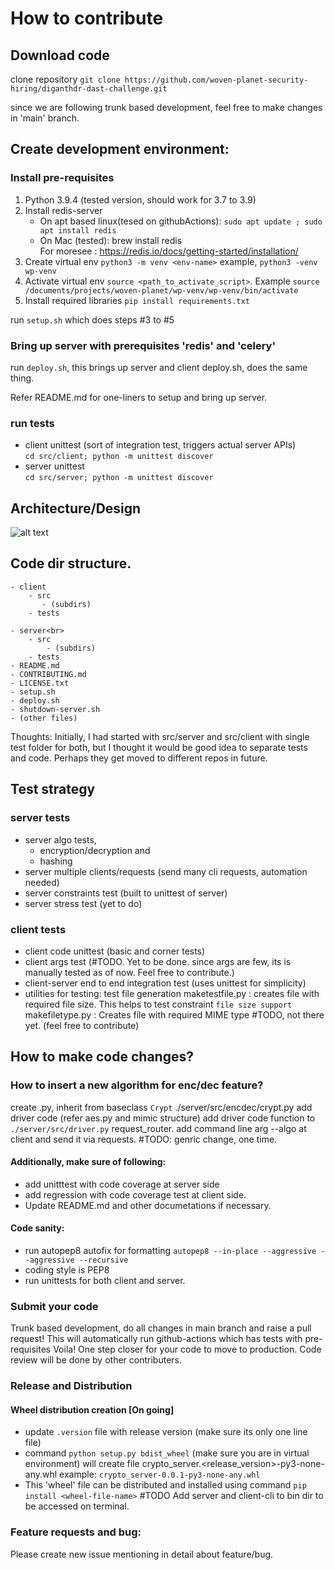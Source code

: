 # How to contribute

## Download code
clone repository
`git clone https://github.com/woven-planet-security-hiring/diganthdr-dast-challenge.git`

since we are following trunk based development, feel free to make changes in 'main' branch.

## Create development environment:
### Install pre-requisites
1. Python 3.9.4 (tested version, should work for 3.7 to 3.9)
2. Install redis-server
   - On apt based linux(tesed on githubActions): `sudo apt update ; sudo apt install redis`
   - On Mac (tested): brew install redis<br>
   For moresee : https://redis.io/docs/getting-started/installation/
3. Create virtual env
  `python3 -m venv <env-name>` example, `python3 -venv wp-venv`
4. Activate virtual env
   `source <path_to_activate_script>`. Example `source /documents/projects/woven-planet/wp-venv/wp-venv/bin/activate`
5. Install required libraries
  `pip install requirements.txt`

run `setup.sh` which does steps #3 to #5

### Bring up server with prerequisites 'redis' and 'celery'

run `deploy.sh`, this brings up server and client
deploy.sh, does the same thing.

Refer README.md for one-liners to setup and bring up server.

### run tests
  - client unittest (sort of integration test, triggers actual server APIs)<br>
   `cd src/client; python -m unittest discover`
  - server unittest <br>
   `cd src/server; python -m unittest discover`

 
 ## Architecture/Design
  
   ![alt text](https://github.com/woven-planet-security-hiring/diganthdr-dast-challenge/blob/main/crypto-server-architecture.001.jpeg)
  
 ## Code dir structure.
 
    - client
        - src
           - (subdirs)
        - tests
             
    - server<br>
        - src
            - (subdirs)
        - tests
    - README.md
    - CONTRIBUTING.md
    - LICENSE.txt
    - setup.sh
    - deploy.sh
    - shutdown-server.sh
    - (other files)

  Thoughts: Initially, I had started with src/server and src/client with single test folder for both, but I thought it would be good idea to separate tests and code. Perhaps they get moved to different repos in future.
   
 ## Test strategy
 ### server tests
   
- server algo tests, 
   - encryption/decryption and 
   - hashing  
- server multiple clients/requests (send many cli requests, automation needed)
- server constraints test  (built to unittest of server)
- server stress test (yet to do)

 
 ### client tests
 - client code unittest (basic and corner tests)
 - client args test (#TODO. Yet to be done. since args are few, its is manually tested as of now. Feel free to contribute.)
 - client-server end to end integration test (uses unittest for simplicity)
 - utilities for testing: test file generation
      maketestfile.py : creates file with required file size. This helps to test constraint  `file size support`
      makefiletype.py : Creates file with required MIME type #TODO, not there yet. (feel free to contribute)
 
## How to make code changes?
### How to insert a new algorithm for enc/dec feature?
  create <youralgo>.py,
  inherit from baseclass `Crypt` ./server/src/encdec/crypt.py
  add driver code (refer aes.py and mimic structure)
  add driver code function to `./server/src/driver.py` request_router.
  add command line arg --algo at client and send it via requests. #TODO: genric change, one time.

#### Additionally, make sure of following:
  - add unitttest with code coverage at server side
  - add regression with code coverage test at client side.
  - Update README.md and other documetations if necessary.
 
#### Code sanity:
  - run autopep8 autofix for formatting `autopep8 --in-place --aggressive --aggressive --recursive`
  - coding style is PEP8
  - run unittests for both client and server.
  
### Submit your code
Trunk based development, do all changes in main branch and raise a pull request!
  This will automatically run github-actions which has tests with pre-requisites
  Voila! One step closer for your code to move to production. 
  Code review will be done by other contributers.
  
### Release and Distribution
#### Wheel distribution creation [On going]
  
  - update `.version` file with release version (make sure its only one line file)
  - command `python setup.py bdist_wheel` (make sure you are in virtual environment)
  will create file crypto_server.<release_version>-py3-none-any.whl example: `crypto_server-0.0.1-py3-none-any.whl`
  - This 'wheel' file can be distributed and installed using command `pip install <wheel-file-name>` #TODO Add server and client-cli to bin dir to be accessed on terminal.
  
  
### Feature requests and bug:
  Please create new issue mentioning in detail about feature/bug.
  
  

